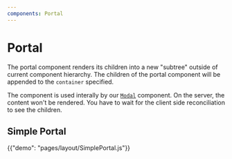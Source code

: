 ```yaml
---
components: Portal
---
```


# Portal

The portal component renders its children into a new "subtree"
outside of current component hierarchy.
The children of the portal component will be appended to the `container` specified.

The component is used interally by our [`Modal`](/api/modal) component.
On the server, the content won't be rendered.
You have to wait for the client side reconciliation to see the children.

## Simple Portal

{{"demo": "pages/layout/SimplePortal.js"}}
